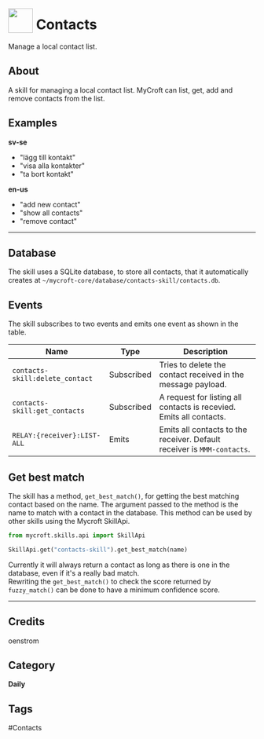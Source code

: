 # <img src="https://raw.githack.com/FortAwesome/Font-Awesome/master/svgs/solid/address-book.svg" card_color="#1D76BA" width="50" height="50" style="vertical-align:bottom"/> Contacts
Manage a local contact list.

## About
A skill for managing a local contact list. MyCroft can list, get, add and remove contacts from the list.

## Examples
**sv-se**
* "lägg till kontakt"
* "visa alla kontakter"
* "ta bort kontakt"

**en-us**
* "add new contact"
* "show all contacts"
* "remove contact"

---

## Database
The skill uses a SQLite database, to store all contacts, that it automatically creates at `~/mycroft-core/database/contacts-skill/contacts.db`.

## Events
The skill subscribes to two events and emits one event as shown in the table.

| Name                            | Type       | Description                                                             |
|---------------------------------|------------|-------------------------------------------------------------------------|
| `contacts-skill:delete_contact` | Subscribed | Tries to delete the contact received in the message payload.            |
| `contacts-skill:get_contacts`   | Subscribed | A request for listing all contacts is recevied. Emits all contacts.      |
| `RELAY:{receiver}:LIST-ALL`     | Emits      | Emits all contacts to the receiver. Default receiver is `MMM-contacts`. |

## Get best match
The skill has a method, `get_best_match()`, for getting the best matching contact based on the name. The argument passed to the method is the name to match with a contact in the database. This method can be used by other skills using the Mycroft SkillApi.

```python
from mycroft.skills.api import SkillApi

SkillApi.get("contacts-skill").get_best_match(name)
```
Currently it will always return a contact as long as there is one in the database, even if it's a really bad match.  
Rewriting the `get_best_match()` to check the score returned by `fuzzy_match()` can be done to have a minimum confidence score.

---

## Credits
oenstrom

## Category
**Daily**

## Tags
#Contacts
